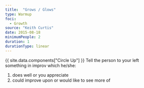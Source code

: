 ```yaml
---
title:  "Grows / Glows"
type: Warmup
foci:
  - Growth
source: "Keith Curtis"
date: 2015-08-18
minimumPeople: 2
duration: 1
durationType: linear
---
```

{{ site.data.components["Circle Up"] }}
Tell the person to your left something in improv which he/she:

1. does well or you appreciate
2. could improve upon or would like to see more of
